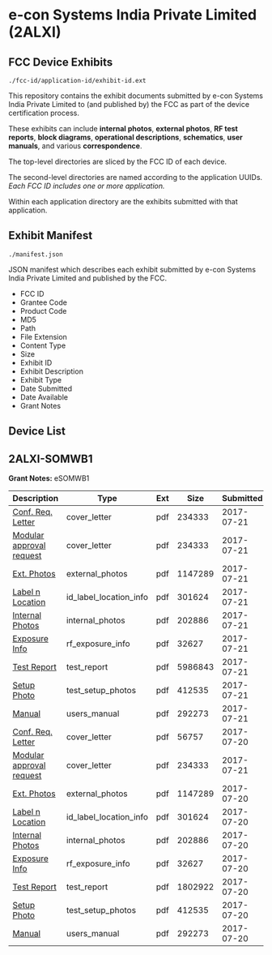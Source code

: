 # e-con Systems India Private Limited (2ALXI)
## FCC Device Exhibits

```
./fcc-id/application-id/exhibit-id.ext
```

This repository contains the exhibit documents submitted by e-con Systems India Private Limited to (and published by) the FCC as part of the device certification process.

These exhibits can include **internal photos**, **external photos**, **RF test reports**, **block diagrams**, **operational descriptions**, **schematics**, **user manuals**, and various **correspondence**.

The top-level directories are sliced by the FCC ID of each device.

The second-level directories are named according to the application UUIDs. *Each FCC ID includes one or more application.*

Within each application directory are the exhibits submitted with that application. 

## Exhibit Manifest

```
./manifest.json
```

JSON manifest which describes each exhibit submitted by e-con Systems India Private Limited and published by the FCC.

- FCC ID
- Grantee Code
- Product Code
- MD5
- Path
- File Extension
- Content Type
- Size
- Exhibit ID
- Exhibit Description
- Exhibit Type
- Date Submitted
- Date Available
- Grant Notes

## Device List
## 2ALXI-SOMWB1
**Grant Notes:** eSOMWB1

| Description | Type | Ext | Size | Submitted | Available |
| ----------- | ---- | --- | ---- | --------- | --------- |
| [Conf. Req. Letter](2ALXI-SOMWB1/17eafe53041d09fccf9f02849ce1bd93/3475007.pdf) | cover_letter | pdf | 234333 | 2017-07-21 | 2017-07-25 |
| [Modular approval request](2ALXI-SOMWB1/17eafe53041d09fccf9f02849ce1bd93/3475007.pdf) | cover_letter | pdf | 234333 | 2017-07-21 | 2017-07-25 |
| [Ext. Photos](2ALXI-SOMWB1/17eafe53041d09fccf9f02849ce1bd93/3474846.pdf) | external_photos | pdf | 1147289 | 2017-07-21 | 2017-07-25 |
| [Label n Location](2ALXI-SOMWB1/17eafe53041d09fccf9f02849ce1bd93/3474901.pdf) | id_label_location_info | pdf | 301624 | 2017-07-21 | 2017-07-25 |
| [Internal Photos](2ALXI-SOMWB1/17eafe53041d09fccf9f02849ce1bd93/3474906.pdf) | internal_photos | pdf | 202886 | 2017-07-21 | 2017-07-25 |
| [Exposure Info](2ALXI-SOMWB1/17eafe53041d09fccf9f02849ce1bd93/3474910.pdf) | rf_exposure_info | pdf | 32627 | 2017-07-21 | 2017-07-25 |
| [Test Report](2ALXI-SOMWB1/17eafe53041d09fccf9f02849ce1bd93/3475116.pdf) | test_report | pdf | 5986843 | 2017-07-21 | 2017-07-25 |
| [Setup Photo](2ALXI-SOMWB1/17eafe53041d09fccf9f02849ce1bd93/3474967.pdf) | test_setup_photos | pdf | 412535 | 2017-07-21 | 2017-07-25 |
| [Manual](2ALXI-SOMWB1/17eafe53041d09fccf9f02849ce1bd93/3474984.pdf) | users_manual | pdf | 292273 | 2017-07-21 | 2017-07-25 |
| [Conf. Req. Letter](2ALXI-SOMWB1/772a9ef9d19eae034ef31249f0dab0b9/3474842.pdf) | cover_letter | pdf | 56757 | 2017-07-20 | 2017-07-25 |
| [Modular approval request](2ALXI-SOMWB1/772a9ef9d19eae034ef31249f0dab0b9/3475007.pdf) | cover_letter | pdf | 234333 | 2017-07-21 | 2017-07-25 |
| [Ext. Photos](2ALXI-SOMWB1/772a9ef9d19eae034ef31249f0dab0b9/3474846.pdf) | external_photos | pdf | 1147289 | 2017-07-20 | 2017-07-25 |
| [Label n Location](2ALXI-SOMWB1/772a9ef9d19eae034ef31249f0dab0b9/3474901.pdf) | id_label_location_info | pdf | 301624 | 2017-07-20 | 2017-07-25 |
| [Internal Photos](2ALXI-SOMWB1/772a9ef9d19eae034ef31249f0dab0b9/3474906.pdf) | internal_photos | pdf | 202886 | 2017-07-20 | 2017-07-25 |
| [Exposure Info](2ALXI-SOMWB1/772a9ef9d19eae034ef31249f0dab0b9/3474910.pdf) | rf_exposure_info | pdf | 32627 | 2017-07-20 | 2017-07-25 |
| [Test Report](2ALXI-SOMWB1/772a9ef9d19eae034ef31249f0dab0b9/3474915.pdf) | test_report | pdf | 1802922 | 2017-07-20 | 2017-07-25 |
| [Setup Photo](2ALXI-SOMWB1/772a9ef9d19eae034ef31249f0dab0b9/3474967.pdf) | test_setup_photos | pdf | 412535 | 2017-07-20 | 2017-07-25 |
| [Manual](2ALXI-SOMWB1/772a9ef9d19eae034ef31249f0dab0b9/3474984.pdf) | users_manual | pdf | 292273 | 2017-07-20 | 2017-07-25 |
